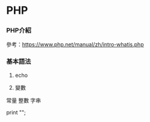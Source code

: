 # PHP

### PHP介紹

參考：https://www.php.net/manual/zh/intro-whatis.php


### 基本語法

1. echo 

2. 變數

常量
整數
字串

print "";